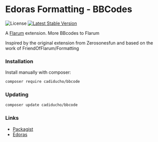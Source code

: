 # Edoras Formatting - BBCodes

![License](https://img.shields.io/badge/license-MIT-blue.svg) [![Latest Stable Version](https://img.shields.io/packagist/v/cadiducho/bbcode.svg)](https://packagist.org/packages/cadiducho/bbcode)

A [Flarum](http://flarum.org) extension. More BBcodes to Flarum

Inspired by the original extension from Zerosonesfun and based on the work of FriendOfFlarum/Formatting

### Installation

Install manually with composer:

```sh
composer require cadiducho/bbcode
```

### Updating

```sh
composer update cadiducho/bbcode
```

### Links
- [Packagist](https://packagist.org/packages/cadiducho/bbcode)
- [Edoras](https://edoras.es)